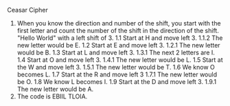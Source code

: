 Ceasar Cipher
1. When you know the direction and number of the shift, you start with the first letter and count the number of the shift in the direction of the shift. "Hello World" with a left shift of 3.
  1.1 Start at H and move left 3.
    1.1.2 The new letter would be E.
  1.2 Start at E and move left 3.
    1.2.1 The new letter would be B.
  1.3 Start at L and move left 3.
    1.3.1 The next 2 letters are I.
  1.4 Start at O and move left 3.
    1.4.1 The new letter would be L.
  1.5 Start at the W and move left 3.
    1.5.1 The new letter would be T.
  1.6 We know O becomes L.
  1.7 Start at the R and move left 3
    1.7.1 The new letter would be O.
  1.8 We know L becomes I.
  1.9 Start at the D and move left 3.
    1.9.1 The new letter would be A.
2. The code is EBIIL TLOIA.
